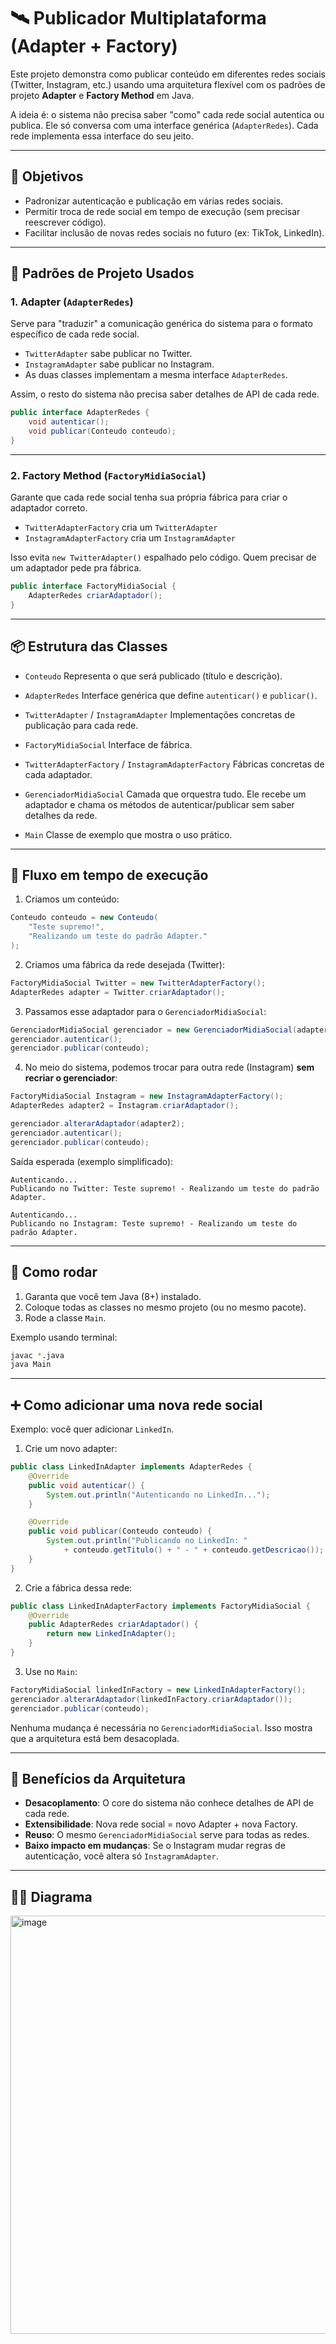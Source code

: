 # 🛰 Publicador Multiplataforma (Adapter + Factory)

Este projeto demonstra como publicar conteúdo em diferentes redes sociais (Twitter, Instagram, etc.) usando uma arquitetura flexível com os padrões de projeto **Adapter** e **Factory Method** em Java.

A ideia é: o sistema não precisa saber "como" cada rede social autentica ou publica.
Ele só conversa com uma interface genérica (`AdapterRedes`). Cada rede implementa essa interface do seu jeito.

---

## 🚀 Objetivos

* Padronizar autenticação e publicação em várias redes sociais.
* Permitir troca de rede social em tempo de execução (sem precisar reescrever código).
* Facilitar inclusão de novas redes sociais no futuro (ex: TikTok, LinkedIn).

---

## 🧠 Padrões de Projeto Usados

### 1. Adapter (`AdapterRedes`)

Serve para "traduzir" a comunicação genérica do sistema para o formato específico de cada rede social.

* `TwitterAdapter` sabe publicar no Twitter.
* `InstagramAdapter` sabe publicar no Instagram.
* As duas classes implementam a mesma interface `AdapterRedes`.

Assim, o resto do sistema não precisa saber detalhes de API de cada rede.

```java
public interface AdapterRedes {
    void autenticar();
    void publicar(Conteudo conteudo);
}
```

---

### 2. Factory Method (`FactoryMidiaSocial`)

Garante que cada rede social tenha sua própria fábrica para criar o adaptador correto.

* `TwitterAdapterFactory` cria um `TwitterAdapter`
* `InstagramAdapterFactory` cria um `InstagramAdapter`

Isso evita `new TwitterAdapter()` espalhado pelo código.
Quem precisar de um adaptador pede pra fábrica.

```java
public interface FactoryMidiaSocial {
    AdapterRedes criarAdaptador();
}
```

---

## 📦 Estrutura das Classes

* `Conteudo`
  Representa o que será publicado (título e descrição).

* `AdapterRedes`
  Interface genérica que define `autenticar()` e `publicar()`.

* `TwitterAdapter` / `InstagramAdapter`
  Implementações concretas de publicação para cada rede.

* `FactoryMidiaSocial`
  Interface de fábrica.

* `TwitterAdapterFactory` / `InstagramAdapterFactory`
  Fábricas concretas de cada adaptador.

* `GerenciadorMidiaSocial`
  Camada que orquestra tudo. Ele recebe um adaptador e chama os métodos de autenticar/publicar sem saber detalhes da rede.

* `Main`
  Classe de exemplo que mostra o uso prático.

---

## 🧩 Fluxo em tempo de execução

1. Criamos um conteúdo:

```java
Conteudo conteudo = new Conteudo(
    "Teste supremo!",
    "Realizando um teste do padrão Adapter."
);
```

2. Criamos uma fábrica da rede desejada (Twitter):

```java
FactoryMidiaSocial Twitter = new TwitterAdapterFactory();
AdapterRedes adapter = Twitter.criarAdaptador();
```

3. Passamos esse adaptador para o `GerenciadorMidiaSocial`:

```java
GerenciadorMidiaSocial gerenciador = new GerenciadorMidiaSocial(adapter);
gerenciador.autenticar();
gerenciador.publicar(conteudo);
```

4. No meio do sistema, podemos trocar para outra rede (Instagram) **sem recriar o gerenciador**:

```java
FactoryMidiaSocial Instagram = new InstagramAdapterFactory();
AdapterRedes adapter2 = Instagram.criarAdaptador();

gerenciador.alterarAdaptador(adapter2);
gerenciador.autenticar();
gerenciador.publicar(conteudo);
```

Saída esperada (exemplo simplificado):

```text
Autenticando...
Publicando no Twitter: Teste supremo! - Realizando um teste do padrão Adapter.

Autenticando...
Publicando no Instagram: Teste supremo! - Realizando um teste do padrão Adapter.
```

---

## 🔌 Como rodar

1. Garanta que você tem Java (8+) instalado.
2. Coloque todas as classes no mesmo projeto (ou no mesmo pacote).
3. Rode a classe `Main`.

Exemplo usando terminal:

```bash
javac *.java
java Main
```

---

## ➕ Como adicionar uma nova rede social

Exemplo: você quer adicionar `LinkedIn`.

1. Crie um novo adapter:

```java
public class LinkedInAdapter implements AdapterRedes {
    @Override
    public void autenticar() {
        System.out.println("Autenticando no LinkedIn...");
    }

    @Override
    public void publicar(Conteudo conteudo) {
        System.out.println("Publicando no LinkedIn: " 
            + conteudo.getTitulo() + " - " + conteudo.getDescricao());
    }
}
```

2. Crie a fábrica dessa rede:

```java
public class LinkedInAdapterFactory implements FactoryMidiaSocial {
    @Override
    public AdapterRedes criarAdaptador() {
        return new LinkedInAdapter();
    }
}
```

3. Use no `Main`:

```java
FactoryMidiaSocial linkedInFactory = new LinkedInAdapterFactory();
gerenciador.alterarAdaptador(linkedInFactory.criarAdaptador());
gerenciador.publicar(conteudo);
```

Nenhuma mudança é necessária no `GerenciadorMidiaSocial`.
Isso mostra que a arquitetura está bem desacoplada.

---

## 🧱 Benefícios da Arquitetura

* **Desacoplamento**: O core do sistema não conhece detalhes de API de cada rede.
* **Extensibilidade**: Nova rede social = novo Adapter + nova Factory.
* **Reuso**: O mesmo `GerenciadorMidiaSocial` serve para todas as redes.
* **Baixo impacto em mudanças**: Se o Instagram mudar regras de autenticação, você altera só `InstagramAdapter`.

---

## 👨‍💻 Diagrama

<img width="1210" height="669" alt="image" src="https://github.com/user-attachments/assets/a84995c9-8515-4a89-bd56-ab142ddf6b0c" />

